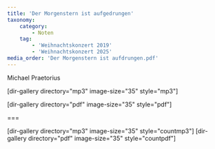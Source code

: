 ```yaml
---
title: 'Der Morgenstern ist aufgedrungen'
taxonomy:
    category:
        - Noten
    tag:
        - 'Weihnachtskonzert 2019'
        - 'Weihnachtskonzert 2025'
media_order: 'Der Morgenstern ist aufdrungen.pdf'
---
```


Michael Praetorius

[dir-gallery directory="mp3" image-size="35" style="mp3"]

[dir-gallery directory="pdf" image-size="35" style="pdf"]

===

[dir-gallery directory="mp3" image-size="35" style="countmp3"]
[dir-gallery directory="pdf" image-size="35" style="countpdf"]